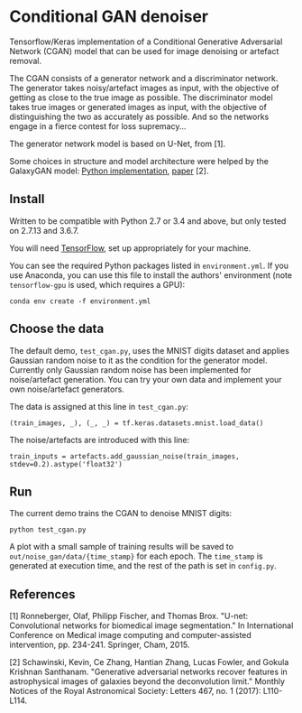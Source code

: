 # Conditional GAN denoiser

Tensorflow/Keras implementation of a Conditional Generative Adversarial Network (CGAN) model that can be used for image denoising or artefact removal.

The CGAN consists of a generator network and a discriminator network. The generator takes noisy/artefact images as input, with the objective of getting as close to the true image as possible. The discriminator model takes true images or generated images as input, with the objective of distinguishing the two as accurately as possible. And so the networks engage in a fierce contest for loss supremacy...

The generator network model is based on U-Net, from [1].

Some choices in structure and model architecture were helped by the GalaxyGAN model: [Python implementation](https://github.com/jacobic/galaxygan), [paper](https://academic.oup.com/mnrasl/article/467/1/L110/2931732) [2].

## Install
Written to be compatible with Python 2.7 or 3.4 and above, but only tested on 2.7.13 and 3.6.7.

You will need [TensorFlow](https://www.tensorflow.org/install/), set up appropriately for your machine.

You can see the required Python packages listed in `environment.yml`. If you use Anaconda, you can use this file to install the authors' environment (note `tensorflow-gpu` is used, which requires a GPU):

    conda env create -f environment.yml

## Choose the data
The default demo, `test_cgan.py`, uses the MNIST digits dataset and applies Gaussian random noise to it as the condition for the generator model. Currently only Gaussian random noise has been implemented for noise/artefact generation. You can try your own data and implement your own noise/artefact generators.

The data is assigned at this line in `test_cgan.py`:

    (train_images, _), (_, _) = tf.keras.datasets.mnist.load_data()

The noise/artefacts are introduced with this line:

    train_inputs = artefacts.add_gaussian_noise(train_images, stdev=0.2).astype('float32')

## Run
The current demo trains the CGAN to denoise MNIST digits:

    python test_cgan.py

A plot with a small sample of training results will be saved to `out/noise_gan/data/{time_stamp}` for each epoch. The `time_stamp` is generated at execution time, and the rest of the path is set in `config.py`.

## References
[1] Ronneberger, Olaf, Philipp Fischer, and Thomas Brox. "U-net: Convolutional networks for biomedical image segmentation." In International Conference on Medical image computing and computer-assisted intervention, pp. 234-241. Springer, Cham, 2015.

[2] Schawinski, Kevin, Ce Zhang, Hantian Zhang, Lucas Fowler, and Gokula Krishnan Santhanam. "Generative adversarial networks recover features in astrophysical images of galaxies beyond the deconvolution limit." Monthly Notices of the Royal Astronomical Society: Letters 467, no. 1 (2017): L110-L114.
